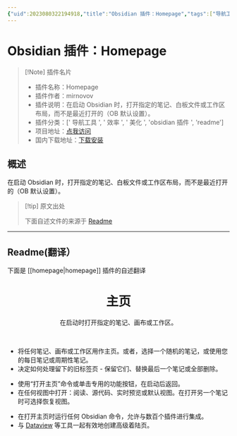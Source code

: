 ```yaml
---
{"uid":2023080322194918,"title":"Obsidian 插件：Homepage","tags":["导航工具","效率","美化","obsidian插件","readme"],"description":"在启动 Obsidian 时，打开指定的笔记、白板文件或工作区布局，而不是最近打开的（OB 默认设置）。","author":"AI","type":"readme","draft":false,"editable":false,"modified":20230101000000,"dg-publish":true,"permalink":"/lake-of-knowledge/10-obsidian/obsidian/readme/homepage-readme/","dgPassFrontmatter":true}
---
```



# Obsidian 插件：Homepage

> [!Note] 插件名片
> - 插件名称：Homepage
> - 插件作者：mirnovov
> - 插件说明：在启动 Obsidian 时，打开指定的笔记、白板文件或工作区布局，而不是最近打开的（OB 默认设置）。
> - 插件分类：[' 导航工具 ', ' 效率 ', ' 美化 ', 'obsidian 插件 ', 'readme']
> - 项目地址：[点我访问](https://github.com/mirnovov/obsidian-homepage)
> - 国内下载地址：[下载安装](https://pkmer.cn/products/plugin/pluginMarket/?homepage)

## 概述

在启动 Obsidian 时，打开指定的笔记、白板文件或工作区布局，而不是最近打开的（OB 默认设置）。

> [!tip] 原文出处
>
>下面自述文件的来源于 [Readme](https://ghproxy.net/https://raw.githubusercontent.com/mirnovov/obsidian-homepage/main/README.md)
>

---

## Readme(翻译）

下面是 [[homepage\|homepage]] 插件的自述翻译

<h1 align="center">主页</h1>
<p align="center">在启动时打开指定的笔记、画布或工作区。</p>
<br>

* 将任何笔记、画布或工作区用作主页。或者，选择一个随机的笔记，或使用您的每日笔记或周期性笔记。
* 决定如何处理留下的旧标签页 - 保留它们、替换最后一个笔记或全部删除。

<!---->

* 使用“打开主页”命令或单击专用的功能按钮，在启动后返回。
* 在任何视图中打开：阅读、源代码、实时预览或默认视图。在打开另一个笔记时可选择恢复视图。

<!---->

* 在打开主页时运行任何 Obsidian 命令，允许与数百个插件进行集成。
* 与 [Dataview](https://github.com/blacksmithgu/obsidian-dataview) 等工具一起有效地创建高级着陆页。
